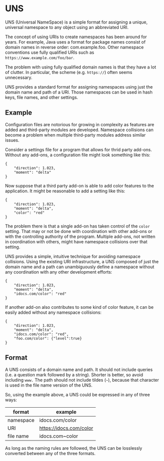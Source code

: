 # UNS

UNS (Universal NameSpace) is a simple format for assigning a unique, universal
namespace to any object using an abbreviated URI.

The concept of using URIs to create namespaces has been around for years. For
example, Java uses a format for package names consist of domain names in
reverse order: com.example.foo. Other namespace conventions use fully qualified
URIs such as `https://www.example.com/foo/bar`.

The problem with using fully qualified domain names is that they have a lot of
clutter. In particular, the scheme (e.g. `https://`) often seems unnecessary.

UNS provides a standard format for assigning namespaces using just the domain
name and path of a URI. Those namespaces can be used in hash keys, file names,
and other settings.

## Example

Configuration files are notorious for growing in complexity as features are
added and third-party modules are developed. Namespace collisions can become a
problem when multiple third-party modules address similar issues.

Consider a settings file for a program that allows for thrid party add-ons.
Without any add-ons, a configuration file might look something like this:

    {
        "direction": 1.023,
        "moment": "delta"
    }

Now suppose that a third party add-on is able to add color features to the
application. It might be reasonable to add a setting like this:

    {
        "direction": 1.023,
        "moment": "delta",
        "color": "red"
    }

The problem there is that a single add-on has taken control of the `color`
setting. That may or not be done with coordination with other add-ons or
with the controlling authority of the program. Multiple add-ons, not written in
coordination with others, might have namespace collisions over that setting.

UNS provides a simple, intuitive technique for avoiding namespace collisions.
Using the existing URI infrastructure, a UNS composed of just the domain name and
a path can unambiguously define a namespace without any coordination with
any other development efforts:

    {
        "direction": 1.023,
        "moment": "delta",
        "idocs.com/color": "red"
    }

If another add-on also contributes to some kind of color feature, it can be
easily added without any namespace collisions:

    {
        "direction": 1.023,
        "moment": "delta",
        "idocs.com/color": "red",
        "foo.com/color": {"level":true}
    }

## Format

A UNS consists of a domain name and path. It should not include queries (i.e.
a question mark followed by a string). Shorter is better, so avoid including
`www.` The path should not include tildes (`~`), because that character is used
in the file name version of the UNS.

So, using the example above, a UNS could be expressed in any of three ways:

| format    | example                 |
|-----------|-------------------------|
| namespace | idocs.com/color         |
| URI       | https://idocs.com/color |
| file name | idocs.com~color         |

As long as the naming rules are followed, the UNS can be losslessly converted
between any of the three formats.